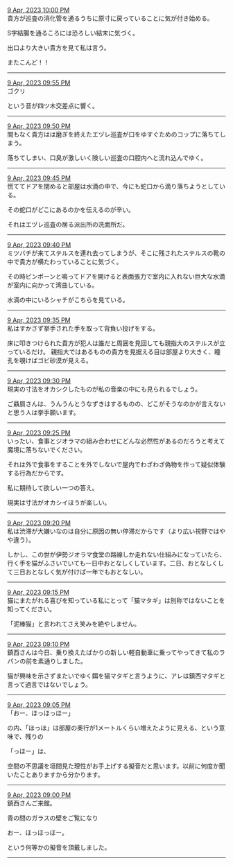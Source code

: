 [9 Apr, 2023 10:00 PM](https://twitter.com/hirasawa/status/1645048918382718977#m)  
貴方が巡査の消化管を通るうちに原寸に戻っていることに気が付き始める。

S字結腸を通るころには恐ろしい結末に気づく。

出口より大きい貴方を見て私は言う。

またこんど！！  

---

[9 Apr, 2023 09:55 PM](https://twitter.com/hirasawa/status/1645047659789443073#m)  
ゴクリ

という音が四ツ木交差点に響く。  

---

[9 Apr, 2023 09:50 PM](https://twitter.com/hirasawa/status/1645046401347485697#m)  
間もなく貴方はは磨ぎを終えたエヅレ巡査が口をゆすぐためのコップに落ちてしまう。

落ちてしまい、口臭が激しいく険しい巡査の口腔内へと流れ込んでゆく。  

---

[9 Apr, 2023 09:45 PM](https://twitter.com/hirasawa/status/1645045142997598209#m)  
慌ててドアを閉めると部屋は水滴の中で、今にも蛇口から滴り落ちようとしている。

その蛇口がどこにあるのかを伝えるのが辛い。

それはエヅレ巡査の居る派出所の洗面所だ。  

---

[9 Apr, 2023 09:40 PM](https://twitter.com/hirasawa/status/1645043884626698240#m)  
ミツバチが来てステルスを連れ去ってしまうが、そこに残されたステルスの靴の中で貴方が横たわっていることに気づく。

その時ピンポーンと鳴ってドアを開けると表面張力で室内に入れない巨大な水滴が室内に向かって湾曲している。

水滴の中にいるシャチがこちらを見ている。  

---

[9 Apr, 2023 09:35 PM](https://twitter.com/hirasawa/status/1645042626436173824#m)  
私はすかさず挙手された手を取って背負い投げをする。

床に叩きつけられた貴方が犯人は誰だと周囲を見回しても親指大のステルスが立っているだけ。
親指大ではあるものの貴方を見据える目は部屋より大きく、瞳孔を覗けばゴビ砂漠が見える。  

---

[9 Apr, 2023 09:30 PM](https://twitter.com/hirasawa/status/1645041368664879107#m)  
現実の寸法をオカシクしたものが私の音楽の中にも見られるでしょう。

ご贔屓さんは、うんうんとうなずきはするものの、どこがそうなのかが言えないと思う人は挙手願います。  

---

[9 Apr, 2023 09:25 PM](https://twitter.com/hirasawa/status/1645040109862133762#m)  
いったい、食事とジオラマの組み合わせにどんな必然性があるのだろうと考えて魔境に落ちないでください。

それは外で食事をすることを外でしないで屋内でわざわざ偽物を作って疑似体験する行為だからです。

私に期待して欲しい一つの答え。

現実は寸法がオカシイほうが楽しい。  

---

[9 Apr, 2023 09:20 PM](https://twitter.com/hirasawa/status/1645038851625299968#m)  
私は渋滞が大嫌いなのは自分に原因の無い停滞だからです（より広い視野ではやや違う）。

しかし、この世が伊勢ジオラマ食堂の路線しか走れない仕組みになっていたら、行く手を猫がふさいでいても一日中おとなしくしています。二日、おとなしくして三日おとなしく気が付けば一年でもおとなしい。  

---

[9 Apr, 2023 09:15 PM](https://twitter.com/hirasawa/status/1645037593837416453#m)  
猫にまたがれる喜びを知っている私にとって「猫マタギ」は別称ではないことを知ってください。

「泥棒猫」と言われてさえ笑みを絶やしません。  

---

[9 Apr, 2023 09:10 PM](https://twitter.com/hirasawa/status/1645036335323836417#m)  
鎮西さんは今日、乗り換えたばかりの新しい軽自動車に乗ってやってきて私のラパンの前を素通りしました。

猫が興味を示さずまたいでゆく餌を猫マタギと言うように、アレは鎮西マタギと言って過言ではないでしょう。  

---

[9 Apr, 2023 09:05 PM](https://twitter.com/hirasawa/status/1645035076982575104#m)  
「おー、ほっほっほー」

の内、「ほっほ」は部屋の奥行が1メートルくらい増えたように見える、という意味で、残りの

「っほー」は、

空間の不思議を垣間見た理性がお手上げする擬音だと思います。以前に何度か聞いたことありますから分かります。  

---

[9 Apr, 2023 09:00 PM](https://twitter.com/hirasawa/status/1645033832310267904#m)  
鎮西さんご来館。

青の間のガラスの壁をご覧になり

おー、ほっほっほー。

という何等かの擬音を頂戴しました。  

---

